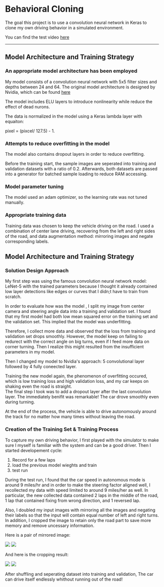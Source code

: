 # **Behavioral Cloning** 


The goal this project is to use a convolution neural network in Keras to clone my own driving behavior in a simulated environment.

You can find the test video [here](https://youtu.be/Uq3W2EAp3pc) 


---

## Model Architecture and Training Strategy

### An appropriate model architecture has been employed

My model consists of a convolution neural network with 5x5 filter sizes and depths between 24 and 64. The original model architecture is designed by Nvidia, which can be found [here](https://developer.nvidia.com/blog/deep-learning-self-driving-cars/)

The model includes ELU layers to introduce nonlinearity while reduce the effect of dead nurons. 

The data is normalized in the model using a Keras lambda layer with equaiton:

pixel = (pixcel/ 127.5) - 1. 

### Attempts to reduce overfitting in the model

The model also contains dropout layers in order to reduce overfitting.

Before the training start, the sample images are seperated into training and validation datasets with a ratio of 0.2. Afterwards, both datasets are passed into a generator for batched sample loading to reduce RAM accessing.

### Model parameter tuning

The model used an adam optimizer, so the learning rate was not tuned manually.

### Appropriate training data

Training data was chosen to keep the vehicle driving on the road. I used a combination of center lane driving, recovering from the left and right sides of the road, and data augmentation method: mirroring images and negate corresponding labels.

## Model Architecture and Training Strategy

### Solution Design Approach

My first step was using the famous convolution neural network model: LeNet-5 with the trained parameters because I thought it already contained low layer detections like edges or curves that I didn;t have to train from scratch.

In order to evaluate how was the model , I split my image from center camera and steering angle data into a training and validation set. I found that my first model had both low mean squared error on the training set and the validation set. This implied that the model was underfitting. 

Therefore, I collect more data and observed that the loss from training and validation set drops smoothly. However, the model keep on failing to redurect with the correct angle on big turns, even if I feed more data on corner turning. Then I realize this might resulted from the insufficient parameters in my model. 

Then I changed my model to Nvidia's approach: 5 convolutional layer followed by 4 fully coneected layer.

Training the new model again, the phenomenon of overfitting occured, which is low training loss and high validation loss, and my car keeps on shaking even the road is straight.  
The final step I took was to add a dropout layer after the last convolution layer. The immediately benifit was remarkable! The car drove smoothly even during turning.

At the end of the process, the vehicle is able to drive autonomously around the track for no matter how many times without leaving the road.

### Creation of the Training Set & Training Process

To capture my own driving behavior, I first played with the simulator to make sure I myself is familiar with the system and can be a good driver. Then I started developement cycle:

1. Record for a few laps
2. load the previous model wieghts and train
3. test run 

During the test run, I found that the car speed in autonomous mode is around 9 miles/hr and in order to make the steering factor aligned well, I recollected my data with speed limited to around 9 miles/her as well. In particular, the new collected data contained 2 laps in the middle of the road, 1 lap that contained fixing from wrong direction, and 1 reversed lap.

Also, I doubled my input images with mirroring all the images and negating their labels so that the input will contain equal number of left and right turns. In addition, I cropped the image to retain only the road part to save more memory and remove uncessary information.

Here is a pair of mirrored image:

![](https://i.imgur.com/zWrGQA9.jpg)
![](https://i.imgur.com/sFCAvWy.jpg)

And here is the cropping result:

![](https://i.imgur.com/1j2KTFi.jpg)
![](https://i.imgur.com/lwLI7JI.jpg)


After shuffling and seperating dataset into training and validation, The car can drive itself endlessly whithout running out of the road!

